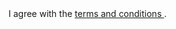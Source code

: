<Checkbox>
  I agree with the
  <a href="/" class="ms-1 text-primary-600 hover:underline dark:text-primary-500">
    terms and conditions
  </a>.
</Checkbox>